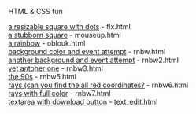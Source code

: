 HTML & CSS fun

[a resizable square with dots](https://almarsk.github.io/responsive-designs/flx.html) - flx.html\
[a stubborn square](https://almarsk.github.io/responsive-designs/mouseup.html) - mouseup.html\
[a rainbow](https://almarsk.github.io/responsive-designs/oblouk.html) - oblouk.html\
[background color and event attempt](https://almarsk.github.io/responsive-designs/rnbw.html) - rnbw.html\
[another background and event attempt](https://almarsk.github.io/responsive-designs/rnbw2.html) - rnbw2.html\
[yet antoher one](https://almarsk.github.io/responsive-designs/rnbw3.html) - rnbw3.html\
[the 90s](https://almarsk.github.io/responsive-designs/rnbw5.html) - rnbw5.html\
[rays (can you find the all red coordinates?](https://almarsk.github.io/responsive-designs/rnbw6.html) - rnbw6.html\
[rays with full color](https://almarsk.github.io/responsive-designs/rnbw7.html) - rnbw7.html\
[textarea with download button](https://almarsk.github.io/responsive-designs/text_edit.html) - text_edit.html

